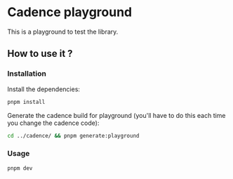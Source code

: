 # Cadence playground

This is a playground to test the library.

## How to use it ?

### Installation

Install the dependencies:
```bash
pnpm install
```

Generate the cadence build for playground (you'll have to do this each time you change the cadence code):
```bash
cd ../cadence/ && pnpm generate:playground
```

### Usage

```bash
pnpm dev
```
